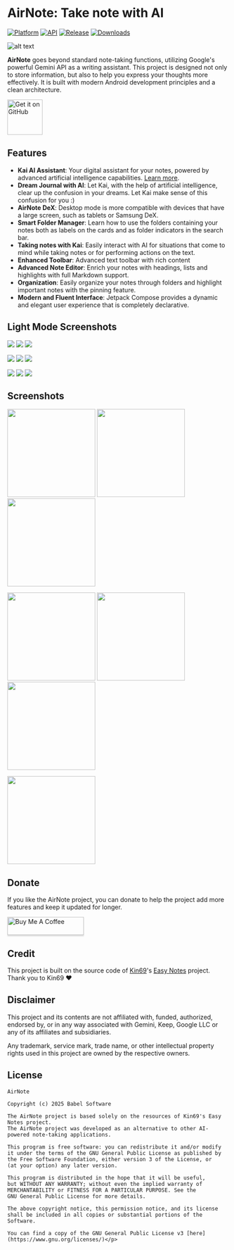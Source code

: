 # AirNote: Take note with AI

[![Platform](https://img.shields.io/badge/android-platform?style=for-the-badge&label=platform&labelColor=21262d&color=6e7681)](https://www.android.com) [![API](https://img.shields.io/badge/26%2B-level?style=for-the-badge&logo=android&logoColor=3cd382&label=API&labelColor=21262d&color=ff663b)](https://developer.android.com/studio/releases/platforms) [![Release](https://img.shields.io/github/v/release/RRechz/AirNote?display_name=tag&style=for-the-badge&logo=github&labelColor=21262d&color=1f6feb)](https://github.com/RRechz/AirNote/releases) [![Downloads](https://img.shields.io/github/downloads/RRechz/AirNote/total)](https://github.com/RRechz/AirNote/releases)

![alt text](https://github.com/RRechz/AirNote/blob/master/image/airnote_banner.png)

**AirNote** goes beyond standard note-taking functions, utilizing Google's powerful Gemini API as a writing assistant. This project is designed not only to store information, but also to help you express your thoughts more effectively. It is built with modern Android development principles and a clean architecture.

[<img src="https://github.com/machiav3lli/oandbackupx/blob/034b226cea5c1b30eb4f6a6f313e4dadcbb0ece4/badge_github.png" alt="Get it on GitHub" height="80">](https://github.com/RRechz/AirNote/releases/latest)

## Features

 * **Kai AI Assistant**: Your digital assistant for your notes, powered by advanced artificial intelligence capabilities. [Learn more](https://github.com/RRechz/airnote-ai).
 * **Dream Journal with AI**: Let Kai, with the help of artificial intelligence, clear up the confusion in your dreams. Let Kai make sense of this confusion for you :)
 * **AirNote DeX**: Desktop mode is more compatible with devices that have a large screen, such as tablets or Samsung DeX.
 * **Smart Folder Manager**: Learn how to use the folders containing your notes both as labels on the cards and as folder indicators in the search bar.
 * **Taking notes with Kai**: Easily interact with AI for situations that come to mind while taking notes or for performing actions on the text.
 * **Enhanced Toolbar**: Advanced text toolbar with rich content
 * **Advanced Note Editor**: Enrich your notes with headings, lists and highlights with full Markdown support.
 * **Organization**: Easily organize your notes through folders and highlight important notes with the pinning feature.
 * **Modern and Fluent Interface**: Jetpack Compose provides a dynamic and elegant user experience that is completely declarative.


## Light Mode Screenshots
<p float="left">
  <img src="https://github.com/RRechz/AirNote/blob/master/image/light_1.jpg"/>
  <img src="https://github.com/RRechz/AirNote/blob/master/image/light_2.jpg"/>
  <img src="https://github.com/RRechz/AirNote/blob/master/image/light_3.jpg"/>
</p>
<p float="left">
  <img src="https://github.com/RRechz/AirNote/blob/master/image/light_4.jpg"/>
  <img src="https://github.com/RRechz/AirNote/blob/master/image/light_5.jpg"/>
  <img src="https://github.com/RRechz/AirNote/blob/master/image/light_6.jpg"/>
</p>
<p float="left">
  <img src="https://github.com/RRechz/AirNote/blob/master/image/light_7.jpg"/>
  <img src="https://github.com/RRechz/AirNote/blob/master/image/light_8.jpg"/>
  <img src="https://github.com/RRechz/AirNote/blob/master/image/light_9.jpg"/>
</p>

## Screenshots
<p float="left">
  <img src="https://github.com/RRechz/AirNote/blob/master/image/AirNote_home.jpg" width="200" />
  <img src="https://github.com/RRechz/AirNote/blob/master/image/AirNote_edit.jpg" width="200" />
  <img src="https://github.com/RRechz/AirNote/blob/master/image/AirNote_AI_space.jpg" width="200" />
</p>
<p float="left">
  <img src="https://github.com/RRechz/AirNote/blob/master/image/AirNote_settings.jpg" width="200" />
  <img src="https://github.com/RRechz/AirNote/blob/master/image/AirNote_settings_colors_styles.jpg" width="200" />
  <img src="https://github.com/RRechz/AirNote/blob/master/image/AirNote_settings_api.jpg" width="200" />
</p>
</p float="left">
  <img src="https://github.com/RRechz/AirNote/blob/master/image/AirNote_settings_about.jpg" width="200" />
</p>

## Donate

If you like the AirNote project, you can donate to help the project add more features and keep it updated for longer.

<a href="https://www.buymeacoffee.com/dev_rrechz.kt" target="_blank"><img src="https://www.buymeacoffee.com/assets/img/custom_images/orange_img.png" alt="Buy Me A Coffee" style="height: 41px !important;width: 174px !important;box-shadow: 0px 3px 2px 0px rgba(190, 190, 190, 0.5) !important;-webkit-box-shadow: 0px 3px 2px 0px rgba(190, 190, 190, 0.5) !important;" ></a>

## Credit

This project is built on the source code of [Kin69](https://github.com/Kin69)'s [Easy Notes](https://github.com/Kin69/EasyNotes) project. Thank you to Kin69 ❤️

## Disclaimer

This project and its contents are not affiliated with, funded, authorized, endorsed by, or in any
way associated with Gemini, Keep, Google LLC or any of its affiliates and subsidiaries.

Any trademark, service mark, trade name, or other intellectual property rights used in this project
are owned by the respective owners.

## License
    AirNote

    Copyright (c) 2025 Babel Software

    The AirNote project is based solely on the resources of Kin69's Easy Notes project. 
    The AirNote project was developed as an alternative to other AI-powered note-taking applications.
    
    This program is free software: you can redistribute it and/or modify
    it under the terms of the GNU General Public License as published by
    the Free Software Foundation, either version 3 of the License, or
    (at your option) any later version.
    
    This program is distributed in the hope that it will be useful,
    but WITHOUT ANY WARRANTY; without even the implied warranty of
    MERCHANTABILITY or FITNESS FOR A PARTICULAR PURPOSE. See the
    GNU General Public License for more details.
    
    The above copyright notice, this permission notice, and its license shall be included in all copies or substantial portions of the Software.
    
    You can find a copy of the GNU General Public License v3 [here](https://www.gnu.org/licenses/)</p>
